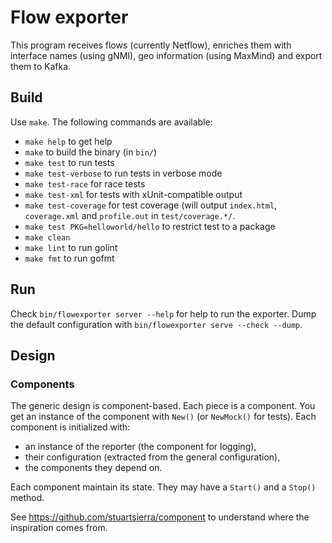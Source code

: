 # Flow exporter

This program receives flows (currently Netflow), enriches them with
interface names (using gNMI), geo information (using MaxMind) and
export them to Kafka.

## Build

Use `make`. The following commands are available:

 - `make help` to get help
 - `make` to build the binary (in `bin/`)
 - `make test` to run tests
 - `make test-verbose` to run tests in verbose mode
 - `make test-race` for race tests
 - `make test-xml` for tests with xUnit-compatible output
 - `make test-coverage` for test coverage (will output `index.html`,
   `coverage.xml` and `profile.out` in `test/coverage.*/`.
 - `make test PKG=helloworld/hello` to restrict test to a package
 - `make clean`
 - `make lint` to run golint
 - `make fmt` to run gofmt

## Run

Check `bin/flowexporter server --help` for help to run the exporter.
Dump the default configuration with `bin/flowexporter serve --check
--dump`.

## Design

### Components

The generic design is component-based. Each piece is a component. You
get an instance of the component with `New()` (or `NewMock()` for
tests). Each component is initialized with:
- an instance of the reporter (the component for logging),
- their configuration (extracted from the general configuration),
- the components they depend on.

Each component maintain its state. They may have a `Start()` and a
`Stop()` method.

See https://github.com/stuartsierra/component to understand where the
inspiration comes from.
